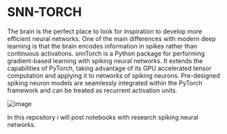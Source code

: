 # SNN-TORCH

The brain is the perfect place to look for inspiration to develop more efficient neural networks. One of the main differences with modern deep learning is that the brain encodes information in spikes rather than continuous activations. snnTorch is a Python package for performing gradient-based learning with spiking neural networks. It extends the capabilities of PyTorch, taking advantage of its GPU accelerated tensor computation and applying it to networks of spiking neurons. Pre-designed spiking neuron models are seamlessly integrated within the PyTorch framework and can be treated as recurrent activation units.

![image](https://github.com/user-attachments/assets/c541a872-2115-4253-8771-0c15257833bd)

In this repository i will post notebooks with research spiking neural networks. 
